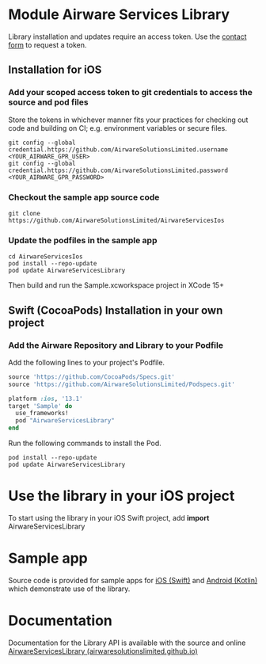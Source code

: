 # Module Airware Services Library

Library installation and updates require an access token. 
Use the [contact form](https://airware.aero/contact/) to request a token. 

## Installation for iOS


### Add your scoped access token to git credentials to access the source and pod files

Store the tokens in whichever manner fits your practices for checking out code and building on CI; 
e.g. environment variables or secure files.

```
git config --global credential.https://github.com/AirwareSolutionsLimited.username <YOUR_AIRWARE_GPR_USER>
git config --global credential.https://github.com/AirwareSolutionsLimited.password <YOUR_AIRWARE_GPR_PASSWORD>
```

### Checkout the sample app source code
```
git clone https://github.com/AirwareSolutionsLimited/AirwareServicesIos
```

### Update the podfiles in the sample app
```
cd AirwareServicesIos
pod install --repo-update
pod update AirwareServicesLibrary
```

Then build and run the Sample.xcworkspace project in XCode 15+

## Swift (CocoaPods) Installation in your own project


### Add the Airware Repository and Library to your Podfile

Add the following lines to your project's Podfile.
```rb
source 'https://github.com/CocoaPods/Specs.git'
source 'https://github.com/AirwareSolutionsLimited/Podspecs.git'

platform :ios, '13.1'
target 'Sample' do
  use_frameworks!
  pod "AirwareServicesLibrary"
end
```

Run the following commands to install the Pod.
```batch
pod install --repo-update
pod update AirwareServicesLibrary
```

# Use the library in your iOS project

To start using the library in your iOS Swift project, add
**import** AirwareServicesLibrary

# Sample app
Source code is provided for sample apps for [iOS (Swift)](https://github.com/AirwareSolutionsLimited/AirwareServicesIos) and [Android (Kotlin)](https://github.com/AirwareSolutionsLimited/AirwareServicesAndroid) which demonstrate use of the library.

# Documentation
Documentation for the Library API is available with the source and online [AirwareServicesLibrary (airwaresolutionslimited.github.io)](https://airwaresolutionslimited.github.io/AirwareServicesLibrary/)

